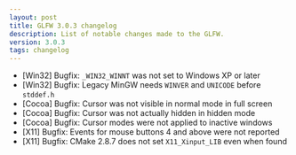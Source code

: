 ```yaml
---
layout: post
title: GLFW 3.0.3 changelog
description: List of notable changes made to the GLFW.
version: 3.0.3
tags: changelog
---
```


 - \[Win32\] Bugfix: `_WIN32_WINNT` was not set to Windows XP or later
 - \[Win32\] Bugfix: Legacy MinGW needs `WINVER` and `UNICODE` before `stddef.h`
 - \[Cocoa\] Bugfix: Cursor was not visible in normal mode in full screen
 - \[Cocoa\] Bugfix: Cursor was not actually hidden in hidden mode
 - \[Cocoa\] Bugfix: Cursor modes were not applied to inactive windows
 - \[X11\] Bugfix: Events for mouse buttons 4 and above were not reported
 - \[X11\] Bugfix: CMake 2.8.7 does not set `X11_Xinput_LIB` even when found

